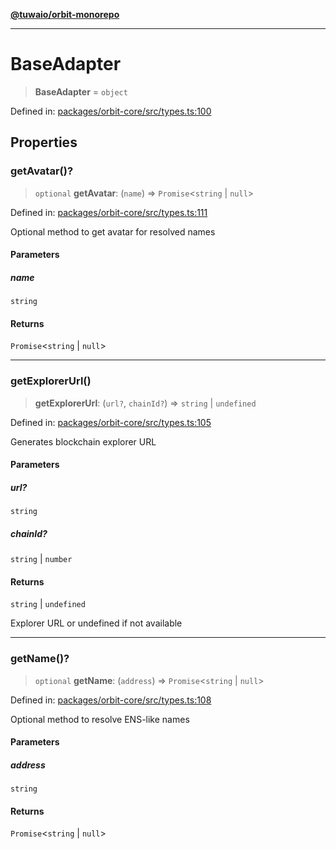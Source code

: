 [**@tuwaio/orbit-monorepo**](../../../README.md)

***

# BaseAdapter

> **BaseAdapter** = `object`

Defined in: [packages/orbit-core/src/types.ts:100](https://github.com/TuwaIO/orbit/blob/a902995532cb7705561cfaf0951d316b084413ee/packages/orbit-core/src/types.ts#L100)

## Properties

### getAvatar()?

> `optional` **getAvatar**: (`name`) => `Promise`\<`string` \| `null`\>

Defined in: [packages/orbit-core/src/types.ts:111](https://github.com/TuwaIO/orbit/blob/a902995532cb7705561cfaf0951d316b084413ee/packages/orbit-core/src/types.ts#L111)

Optional method to get avatar for resolved names

#### Parameters

##### name

`string`

#### Returns

`Promise`\<`string` \| `null`\>

***

### getExplorerUrl()

> **getExplorerUrl**: (`url?`, `chainId?`) => `string` \| `undefined`

Defined in: [packages/orbit-core/src/types.ts:105](https://github.com/TuwaIO/orbit/blob/a902995532cb7705561cfaf0951d316b084413ee/packages/orbit-core/src/types.ts#L105)

Generates blockchain explorer URL

#### Parameters

##### url?

`string`

##### chainId?

`string` | `number`

#### Returns

`string` \| `undefined`

Explorer URL or undefined if not available

***

### getName()?

> `optional` **getName**: (`address`) => `Promise`\<`string` \| `null`\>

Defined in: [packages/orbit-core/src/types.ts:108](https://github.com/TuwaIO/orbit/blob/a902995532cb7705561cfaf0951d316b084413ee/packages/orbit-core/src/types.ts#L108)

Optional method to resolve ENS-like names

#### Parameters

##### address

`string`

#### Returns

`Promise`\<`string` \| `null`\>
